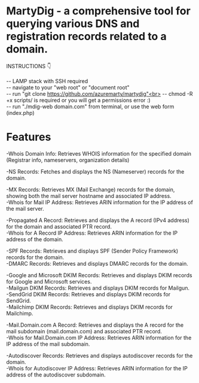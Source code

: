 # MartyDig - a comprehensive tool for querying various DNS and registration records related to a domain.
INSTRUCTIONS 👇 <br><br>
-- LAMP stack with SSH required<br>
-- navigate to your "web root" or "document root"<br>
-- run "git clone https://github.com/azuremarty/martydig"<br>
-- chmod -R +x scripts/ is required or you will get a permissions error :)<br>
-- run "./mdig-web domain.com" from terminal, or use the web form (index.php)

# Features<br>
-Whois Domain Info: Retrieves WHOIS information for the specified domain (Registrar info, nameservers, organization details)<br>

-NS Records: Fetches and displays the NS (Nameserver) records for the domain.<br>

-MX Records: Retrieves MX (Mail Exchange) records for the domain, showing both the mail server hostname and associated IP address.<br>
-Whois for Mail IP Address: Retrieves ARIN information for the IP address of the mail server.<br>

-Propagated A Record: Retrieves and displays the A record (IPv4 address) for the domain and associated PTR record.<br>
-Whois for A Record IP Address: Retrieves ARIN information for the IP address of the domain.<br>

-SPF Records: Retrieves and displays SPF (Sender Policy Framework) records for the domain.<br>
-DMARC Records: Retrieves and displays DMARC records for the domain.<br>

-Google and Microsoft DKIM Records: Retrieves and displays DKIM records for Google and Microsoft services.<br>
-Mailgun DKIM Records: Retrieves and displays DKIM records for Mailgun.<br>
-SendGrid DKIM Records: Retrieves and displays DKIM records for SendGrid.<br>
-Mailchimp DKIM Records: Retrieves and displays DKIM records for Mailchimp.<br>

-Mail.Domain.com A Record: Retrieves and displays the A record for the mail subdomain (mail.domain.com) and associated PTR record.<br>
-Whois for Mail.Domain.com IP Address: Retrieves ARIN information for the IP address of the mail subdomain.

-Autodiscover Records: Retrieves and displays autodiscover records for the domain.<br>
-Whois for Autodiscover IP Address: Retrieves ARIN information for the IP address of the autodiscover subdomain.
